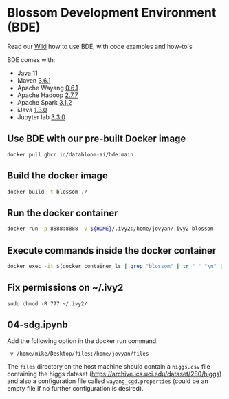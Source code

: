 # Blossom Development Environment (BDE)

Read our [Wiki](https://github.com/databloom-ai/BDE/wiki) how to use BDE, with code examples and how-to's

BDE comes with: 
- Java [11](https://www.azul.com/downloads/?version=java-11-lts&os=ubuntu&architecture=x86-64-bit&package=jdk)
- Maven [3.6.1](https://maven.apache.org/ref/3.6.3/)
- Apache Wayang [0.6.1](https://wayang.apache.org/documentation/)
- Apache Hadoop [2.7.7](https://hadoop.apache.org/docs/r2.7.7/)
- Apache Spark [3.1.2](https://spark.apache.org/docs/3.1.2/)
- iJava [1.3.0](https://github.com/SpencerPark/IJava/releases/tag/v1.3.0)
- Jupyter lab [3.3.0](https://jupyterlab.readthedocs.io/en/3.3.x/)

## Use BDE with our pre-built Docker image
```
docker pull ghcr.io/databloom-ai/bde:main
```

## Build the docker image
```bash
docker build -t blossom ./
```

## Run the docker container
```bash
docker run -p 8888:8888 -v ${HOME}/.ivy2:/home/jovyan/.ivy2 blossom
```

## Execute commands inside the docker container
```bash
docker exec -it $(docker container ls | grep "blossom" | tr " " "\n" | tail -n 1) /bin/bash
```

## Fix permissions on ~/.ivy2  
```
sudo chmod -R 777 ~/.ivy2/
```

## 04-sdg.ipynb

Add the following option in the docker run command.

```
-v /home/mike/Desktop/files:/home/jovyan/files
```

The `files` directory on the host machine should contain a `higgs.csv` file containing 
the higgs dataset (https://archive.ics.uci.edu/dataset/280/higgs) 
and also a configuration file called `wayang_sgd.properties` (could be an empty file if no further configuration is desired).
